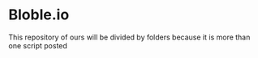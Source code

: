 # Bloble.io


This repository of ours will be divided by folders because it is more than one script posted
